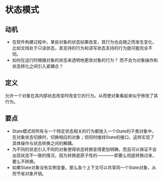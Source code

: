 # 状态模式

## 动机

- 在软件构建过程中，某些对象的状态如果改变，其行为也会随之而发生变化，比如文档处于只读状态，其支持的行为和读写状态支持的行为就可能完全不同。
- 如何在运行时根据对象的状态来透明地更改对象的行为？ 而不会为对象操作和状态转化之间引入紧耦合？

## 定义

允许一个对象在其内部状态改变时改变它的行为。从而使对象看起来似乎修改了其行为。

## 要点

- State模式将所有与一个特定状态相关的行为都放入一个State的子类对象中，在对象状态切换时，切换相应的对象；但同时维持State的接口，这样实现了具体操作与状态转换之间的解耦。
- 为不同的状态引入不同的对象使得状态转换变得更加明确，而且可以保证不会出现状态不一致的情况，因为转换是原子性的————即要么彻底转换过来，要么不转换。
- 如果State对象没有实例变量，那么各个上下文可以共享同一个State对象，从而节省对象开销。
